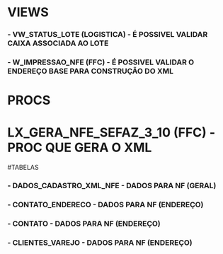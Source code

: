 # VIEWS
### - VW_STATUS_LOTE (LOGISTICA) - É POSSIVEL VALIDAR CAIXA ASSOCIADA AO LOTE 
### - W_IMPRESSAO_NFE (FFC) - É POSSIVEL VALIDAR O ENDEREÇO BASE PARA CONSTRUÇÃO DO XML


# PROCS
# LX_GERA_NFE_SEFAZ_3_10 (FFC) - PROC QUE GERA O XML

#TABELAS
### - DADOS_CADASTRO_XML_NFE  - DADOS PARA NF (GERAL)
### - CONTATO_ENDERECO  - DADOS PARA NF (ENDEREÇO)
### - CONTATO  - DADOS PARA NF (ENDEREÇO)
### - CLIENTES_VAREJO  - DADOS PARA NF (ENDEREÇO)
